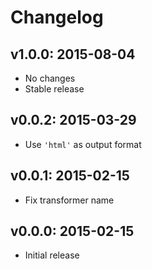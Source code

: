 # Changelog

## v1.0.0: 2015-08-04

- No changes
- Stable release

## v0.0.2: 2015-03-29

- Use `'html'` as output format

## v0.0.1: 2015-02-15

- Fix transformer name

## v0.0.0: 2015-02-15

- Initial release
